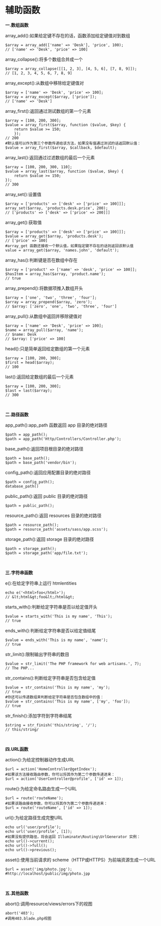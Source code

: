 # 辅助函数

**一.数组函数**

array_add():如果给定键不存在的话，函数添加给定键值对到数组

```
$array = array_add(['name' => 'Desk'], 'price', 100);
// ['name' => 'Desk', 'price' => 100]
```

array_collapse():将多个数组合并成一个

```
$array = array_collapse([[1, 2, 3], [4, 5, 6], [7, 8, 9]]);
// [1, 2, 3, 4, 5, 6, 7, 8, 9]
```

array_except():从数组中移除给定键值对

```
$array = ['name' => 'Desk', 'price' => 100];
$array = array_except($array, ['price']);
// ['name' => 'Desk']
```

array_first():返回通过测试数组的第一个元素

```
$array = [100, 200, 300];
$value = array_first($array, function ($value, $key) {
    return $value >= 150;
    });
// 200
#默认值可以作为第三个参数传递给该方法，如果没有值通过测试的话返回默认值：
$value = array_first($array, $callback, $default);
```

array_last():返回通过过滤数组的最后一个元素

```
$array = [100, 200, 300, 110];
$value = array_last($array, function ($value, $key) {
    return $value >= 150;
});
// 300
```

array_set():设置值

```
$array = ['products' => ['desk' => ['price' => 100]]];
array_set($array, 'products.desk.price', 200);
// ['products' => ['desk' => ['price' => 200]]]
```

array_get():获取值

```
$array = ['products' => ['desk' => ['price' => 100]]];
$value = array_get($array, 'products.desk');
// ['price' => 100]
#array_get 函数还接收一个默认值，如果指定键不存在的话则返回该默认值
value = array_get($array, 'names.john', 'default');
```

array_has():判断键是否在数组中存在

```
$array = ['product' => ['name' => 'desk', 'price' => 100]];
$hasItem = array_has($array, 'product.name');
// true
```

array_prepend():将数据项推入数组开头

```
$array = ['one', 'two', 'three', 'four'];
$array = array_prepend($array, 'zero');
// $array: ['zero', 'one', 'two', 'three', 'four']
```

array_pull():从数组中返回并移除键值对

```
$array = ['name' => 'Desk', 'price' => 100];
$name = array_pull($array, 'name');
// $name: Desk
// $array: ['price' => 100]
```

head():只是简单返回给定数组的第一个元素

```
$array = [100, 200, 300];
$first = head($array);
// 100
```

last():返回给定数组的最后一个元素

```
$array = [100, 200, 300];
$last = last($array);
// 300
```

<br/>

**二.路径函数**

app_path():app_path 函数返回 app 目录的绝对路径

```
$path = app_path();
$path = app_path('Http/Controllers/Controller.php');
```

base_path():返回项目根目录的绝对路径

```
$path = base_path();
$path = base_path('vendor/bin');
```

config_path():返回应用配置目录的绝对路径

```
$path = config_path();
database_path()
```

public_path():返回 public 目录的绝对路径

```
$path = public_path();
```

resource_path():返回 resources 目录的绝对路径

```
$path = resource_path();
$path = resource_path('assets/sass/app.scss');
```

storage_path():返回 storage 目录的绝对路径

```
$path = storage_path();
$path = storage_path('app/file.txt');
```

<br/>

**三.字符串函数**

e():在给定字符串上运行 htmlentities

```
echo e('<html>foo</html>');
// &lt;html&gt;foo&lt;/html&gt;
```

starts_with():判断给定字符串是否以给定值开头

```
$value = starts_with('This is my name', 'This');
// true
```

ends_with():判断给定字符串是否以给定值结尾

```
$value = ends_with('This is my name', 'name');
// true
```

str_limit():限制输出字符串的数目

```
$value = str_limit('The PHP framework for web artisans.', 7);
// The PHP...
```

str_contains():判断给定字符串是否包含给定值

```
$value = str_contains('This is my name', 'my');
// true
#你还可以传递数组来判断给定字符串是否包含数组中的值：
$value = str_contains('This is my name', ['my', 'foo']);
// true
```

str_finish():添加字符到字符串结尾

```
$string = str_finish('this/string', '/');
// this/string/
```

<br/>

**四.URL函数**

action():为给定控制器动作生成URL

```
$url = action('HomeController@getIndex');
#如果该方法接收路由参数，你可以将其作为第二个参数传递进来：
$url = action('UserController@profile', ['id' => 1]);
```

route():为给定命名路由生成一个URL

```
$url = route('routeName');
#如果该路由接收参数，你可以将其作为第二个参数传递进来：
$url = route('routeName', ['id' => 1]);
```

url():为给定路径生成完整URL

```
echo url('user/profile');
echo url('user/profile', [1]);
#如果没有提供路径，将会返回 Illuminate\Routing\UrlGenerator 实例：
echo url()->current();
echo url()->full();
echo url()->previous();
```

asset():使用当前请求的 scheme（HTTP或HTTPS）为前端资源生成一个URL

```
$url = asset('img/photo.jpg');
#http://localhost/public/img/photo.jpp
```

<br/>

**五.其他函数**

abort():调用resource/views/errors下的视图

```
abort('403');
#调用403.blade.php视图
```